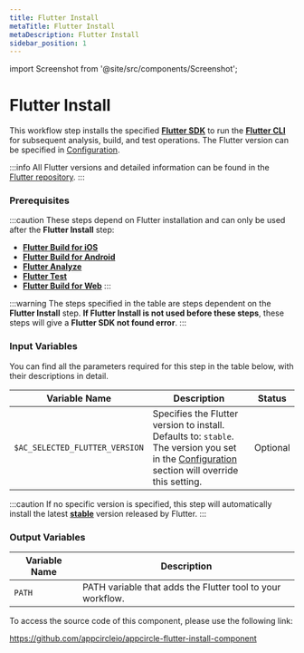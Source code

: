 ```yaml
---
title: Flutter Install
metaTitle: Flutter Install
metaDescription: Flutter Install
sidebar_position: 1
---
```


import Screenshot from '@site/src/components/Screenshot';

# Flutter Install

This workflow step installs the specified [**Flutter SDK**](https://docs.flutter.dev/get-started/install) to run the [**Flutter CLI**](https://docs.flutter.dev/reference/flutter-cli) for subsequent analysis, build, and test operations. The Flutter version can be specified in [Configuration](https://docs.appcircle.io/build/building-flutter-applications/#build-configuration-for-flutter-applications).

:::info
All Flutter versions and detailed information can be found in the [Flutter repository](https://github.com/flutter/flutter).
:::

### Prerequisites

:::caution
These steps depend on Flutter installation and can only be used after the **Flutter Install** step:
- [**Flutter Build for iOS**](https://docs.appcircle.io/workflows/flutter-specific-workflow-steps#flutter-build-for-ios)
- [**Flutter Build for Android**](https://docs.appcircle.io/workflows/flutter-specific-workflow-steps#flutter-build-for-android)
- [**Flutter Analyze**](https://docs.appcircle.io/workflows/flutter-specific-workflow-steps#flutter-analyze)
- [**Flutter Test**](https://docs.appcircle.io/workflows/flutter-specific-workflow-steps#flutter-test)
- [**Flutter Build for Web**](https://docs.appcircle.io/workflows/flutter-specific-workflow-steps#flutter-build-for-web)
:::


<Screenshot url='https://cdn.appcircle.io/docs/assets/BE2851-installOrder.png' />

:::warning
The steps specified in the table are steps dependent on the **Flutter Install** step. **If Flutter Install is not used before these steps**, these steps will give a **Flutter SDK not found error**.
:::


### Input Variables
You can find all the parameters required for this step in the table below, with their descriptions in detail.

<Screenshot url='https://cdn.appcircle.io/docs/assets/BE2851-installInput.png' />

| Variable Name                 | Description                                    | Status 			|
|-------------------------------|------------------------------------------------|------------------|
| `$AC_SELECTED_FLUTTER_VERSION`| Specifies the Flutter version to install. Defaults to: `stable`. The version you set in the [Configuration](https://docs.appcircle.io/build/building-flutter-applications/#build-configuration-for-flutter-applications) section will override this setting. | Optional |  

:::caution
If no specific version is specified, this step will automatically install the latest [**stable**](https://docs.flutter.dev/release/archive?tab=macos) version released by Flutter.
:::

### Output Variables

| Variable Name                 | Description                                    |
|-------------------------------|------------------------------------------------|
| `PATH`| PATH variable that adds the Flutter tool to your workflow. |

To access the source code of this component, please use the following link:

https://github.com/appcircleio/appcircle-flutter-install-component
